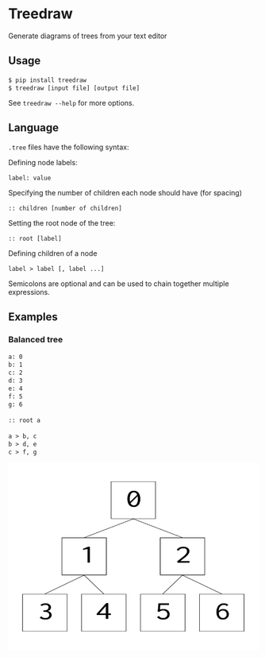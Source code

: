 # Treedraw
Generate diagrams of trees from your text editor


## Usage
```
$ pip install treedraw
$ treedraw [input file] [output file]
```
See `treedraw --help` for more options.


## Language
`.tree` files have the following syntax:

Defining node labels:
```
label: value
```

Specifying the number of children each node should have (for spacing)
```
:: children [number of children]
```

Setting the root node of the tree:
```
:: root [label]
```


Defining children of a node
```
label > label [, label ...]
```

Semicolons are optional and can be used to chain together multiple expressions.

## Examples

### Balanced tree
```
a: 0
b: 1
c: 2
d: 3
e: 4
f: 5
g: 6

:: root a

a > b, c
b > d, e
c > f, g
```

![balanced tree diagram](balanced.png)

